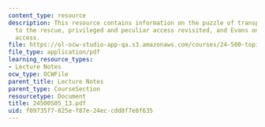 ```yaml
---
content_type: resource
description: This resource contains information on the puzzle of transparency, sensations
  to the rescue, privileged and peculiar access revisited, and Evans on privileged
  access.
file: https://ol-ocw-studio-app-qa.s3.amazonaws.com/courses/24-500-topics-in-philosophy-of-mind-self-knowledge-spring-2005/f09735f7825ef87e24eccdd8f7e8f635_24500S05_13.pdf
file_type: application/pdf
learning_resource_types:
- Lecture Notes
ocw_type: OCWFile
parent_title: Lecture Notes
parent_type: CourseSection
resourcetype: Document
title: 24500S05_13.pdf
uid: f09735f7-825e-f87e-24ec-cdd8f7e8f635
---
```

